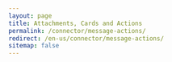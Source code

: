 ```yaml
---
layout: page
title: Attachments, Cards and Actions
permalink: /connector/message-actions/
redirect: /en-us/connector/message-actions/
sitemap: false
---
```

